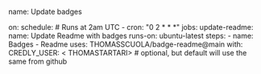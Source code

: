 <!--START_SECTION:badges-->
name: Update badges

on:
  schedule:
    # Runs at 2am UTC
    - cron: "0 2 * * *"
jobs:
  update-readme:
    name: Update Readme with badges
    runs-on: ubuntu-latest
    steps:
      - name: Badges - Readme
        uses: THOMASSCUOLA/badge-readme@main
        with:       
          CREDLY_USER: < THOMASTARTARI> # optional, but default will use the same from github
<!--END_SECTION:badges-->
